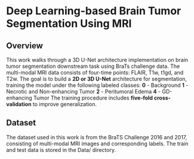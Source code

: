# Deep Learning-based Brain Tumor Segmentation Using MRI

## Overview
This work walks through a 3D U-Net architecture implementation on brain tumor segmentation downstream task using BraTs challenge data. The multi-modal MRI data consists of four-time points: FLAIR, T1w, t1gd, and T2w. The goal is to build a **2D or 3D U-Net** architecture for segmentation, training the model under the following labeled classes:
 **0** - Background
 **1** - Necrotic and Non-enhancing Tumor
 **2** - Peritumoral Edema
 **4** - GD-enhancing Tumor
The training procedure includes **five-fold cross-validation** to improve generalization.

## Dataset
The dataset used in this work is from the BraTS Challenge 2016 and 2017, consisting of multi-modal MRI images and corresponding labels. The train and test data is stored in the Data/ directory.
